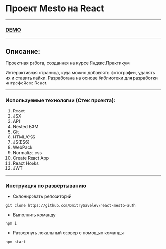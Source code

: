 # Проект Mesto на React

---

### [DEMO](https://github.com/DmitrySavelev/react-mesto-auth/)

---

## Описание:

Проектная работа, созданная на курсе Яндекс.Практикум

Интерактивная страница, куда можно добавлять фотографии, удалять их и ставить лайки. Разработана на основе библиотеки для разработки интрефейсов React.

---

### Используемые технологии (Стек проекта):

1. React
2. JSX
3. API
4. Nested БЭМ
5. Git
6. HTML/CSS
7. JS(ES6)
8. WebPack
9. Normalize.css
10. Create React App
11. React Hooks
12. JWT

---

### Инструкция по развёртыванию

- Склонировать репозиторий

`git clone https://github.com/DmitrySavelev/react-mesto-auth`

- Выполнить команду

`npm i`

- Развернуть локальный сервер с помощью команды

`npm start`
